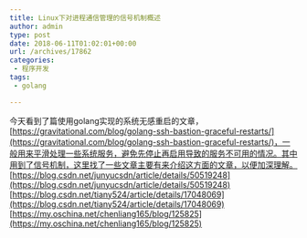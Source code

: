```yaml
---
title: Linux下对进程通信管理的信号机制概述
author: admin
type: post
date: 2018-06-11T01:02:01+00:00
url: /archives/17862
categories:
 - 程序开发
tags:
 - golang

---
```

今天看到了篇使用golang实现的系统无感重启的文章， [https://gravitational.com/blog/golang-ssh-bastion-graceful-restarts/](https://gravitational.com/blog/golang-ssh-bastion-graceful-restarts/)，一般用来平滑处理一些系统服务，避免先停止再启用导致的服务不可用的情况。其中用到了信号机制，这里找了一些文章主要有来介绍这方面的文章，以便加深理解。 [https://blog.csdn.net/junyucsdn/article/details/50519248](https://blog.csdn.net/junyucsdn/article/details/50519248) [https://blog.csdn.net/tiany524/article/details/17048069](https://blog.csdn.net/tiany524/article/details/17048069) [https://my.oschina.net/chenliang165/blog/125825](https://my.oschina.net/chenliang165/blog/125825)